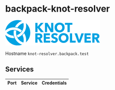 # backpack-knot-resolver

![Knot Resolver](../../../doc/assets/logos/knot-resolver.png)

Hostname `knot-resolver.backpack.test`

## Services

| Port | Service | Credentials
| ---: | :------ | :----------
